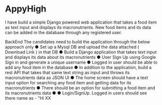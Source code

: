# AppyHigh
I have build a simple Django powered web application that takes a food item as text input and displays its macronutrients. New food items and its data can be added in the database through any registered user.

BackEnd
The candidates need to build the application through the below approach only
● Set up a Mysql DB and upload the data attached ( Download Link ) in that DB
● Build a Django application that takes text input and displays its data about its
macronutrients
● User Sign Up using Google Sign in and generate a unique username
● Logged in user should be able to add any food item in the database
● In addition to the application, build a rest API that takes that same text string as input
and throws its macronutrients data as JSON
UI
● The home screen should have a text input option for searching any food item and getting
data for its macronutrients
● There should be an option for submitting a food item and its macronutrients data
●
● Login/SignUp. Logged in users should see there name as - "Hi XX